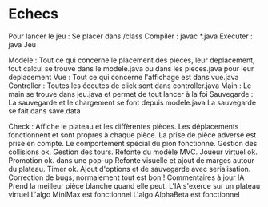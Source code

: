 # Echecs

Pour lancer le jeu :
    Se placer dans /class
    Compiler : javac *.java
    Executer : java Jeu

Modele :
    Tout ce qui concerne le placement des pieces, leur deplacement, tout calcul
    se trouve dans le modele.java ou dans les pieces.java pour leur deplacement
Vue : 
    Tout ce qui concerne l'affichage est dans vue.java
Controller :
    Toutes les écoutes de click sont dans controller.java
Main : 
    Le main se trouve dans jeu.java et permet de tout lancer à la foi
Sauvegarde :
    La sauvegarde et le chargement se font depuis modele.java
    La sauvegarde se fait dans save.data

Check : 
    Affiche le plateau et les diffèrentes pièces.
    Les déplacements fonctionnent et sont propres à chaque pièce.
    La prise de pièce adverse est prise en compte.
    Le comportement spécial du pion fonctionne.
    Gestion des collisions ok.
    Gestion des tours.
    Refonte du modèle MVC.
    Joueur virtuel ok.
    Promotion ok. dans une pop-up
    Refonte visuelle et ajout de marges autour du plateau.
    Timer ok.
    Ajout d'options et de sauvegarde avec serialisation.
    Correction de bugs, normalement tout est bon !
    Commentaires à jour
    IA Prend la meilleur pièce blanche quand elle peut.
    L'IA s'exerce sur un plateau virtuel
    L'algo MiniMax est fonctionnel
    L'algo AlphaBeta est fonctionnel